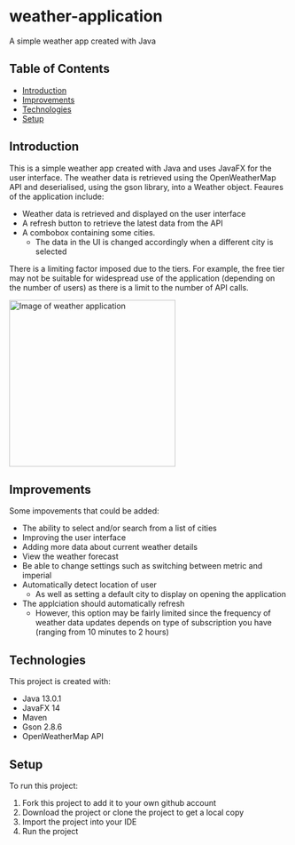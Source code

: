# weather-application
A simple weather app created with Java

## Table of Contents
* [Introduction](#introduction)
* [Improvements](#improvements)
* [Technologies](#technologies)
* [Setup](#setup)

## Introduction
This is a simple weather app created with Java and uses JavaFX for the user interface. The weather data is retrieved using the OpenWeatherMap API and deserialised, using the gson library, into a Weather object. Feaures of the application include:
* Weather data is retrieved and displayed on the user interface
* A refresh button to retrieve the latest data from the API
* A combobox containing some cities. 
  * The data in the UI is changed accordingly when a different city is selected

There is a limiting factor imposed due to the tiers. For example, the free tier may not be suitable for widespread use of the application (depending on the number of users) as there is a limit to the number of API calls.

<img src="https://user-images.githubusercontent.com/72221490/96188170-35c9cb80-0f36-11eb-80d3-b7376db4123e.png" alt="Image of weather application" width="300">

## Improvements

Some impovements that could be added:
* The ability to select and/or search from a list of cities
* Improving the user interface
* Adding more data about current weather details
* View the weather forecast
* Be able to change settings such as switching between metric and imperial
* Automatically detect location of user
  * As well as setting a default city to display on opening the application
* The applciation should automatically refresh
  * However, this option may be fairly limited since the frequency of weather data updates depends on type of subscription you have (ranging from 10 minutes to 2 hours)

## Technologies
This project is created with:
* Java 13.0.1
* JavaFX 14
* Maven
* Gson 2.8.6
* OpenWeatherMap API

## Setup
To run this project:
1. Fork this project to add it to your own github account
2. Download the project or clone the project to get a local copy
3. Import the project into your IDE
4. Run the project



